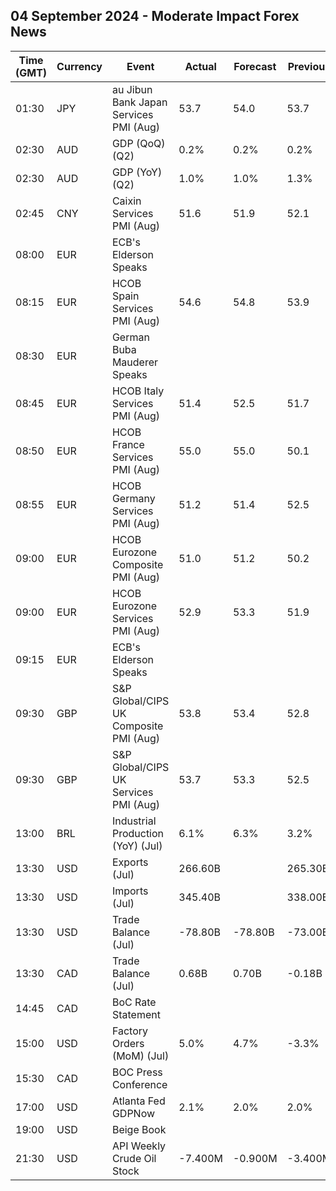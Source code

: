 ## 04 September 2024 - Moderate Impact Forex News

| Time (GMT) | Currency | Event | Actual | Forecast | Previous |
|------|----------|-------|--------|----------|----------|
| 01:30 | JPY | au Jibun Bank Japan Services PMI (Aug) | 53.7 | 54.0 | 53.7 |
| 02:30 | AUD | GDP (QoQ) (Q2) | 0.2% | 0.2% | 0.2% |
| 02:30 | AUD | GDP (YoY) (Q2) | 1.0% | 1.0% | 1.3% |
| 02:45 | CNY | Caixin Services PMI (Aug) | 51.6 | 51.9 | 52.1 |
| 08:00 | EUR | ECB's Elderson Speaks |  |  |  |
| 08:15 | EUR | HCOB Spain Services PMI (Aug) | 54.6 | 54.8 | 53.9 |
| 08:30 | EUR | German Buba Mauderer Speaks |  |  |  |
| 08:45 | EUR | HCOB Italy Services PMI (Aug) | 51.4 | 52.5 | 51.7 |
| 08:50 | EUR | HCOB France Services PMI (Aug) | 55.0 | 55.0 | 50.1 |
| 08:55 | EUR | HCOB Germany Services PMI (Aug) | 51.2 | 51.4 | 52.5 |
| 09:00 | EUR | HCOB Eurozone Composite PMI (Aug) | 51.0 | 51.2 | 50.2 |
| 09:00 | EUR | HCOB Eurozone Services PMI (Aug) | 52.9 | 53.3 | 51.9 |
| 09:15 | EUR | ECB's Elderson Speaks |  |  |  |
| 09:30 | GBP | S&P Global/CIPS UK Composite PMI (Aug) | 53.8 | 53.4 | 52.8 |
| 09:30 | GBP | S&P Global/CIPS UK Services PMI (Aug) | 53.7 | 53.3 | 52.5 |
| 13:00 | BRL | Industrial Production (YoY) (Jul) | 6.1% | 6.3% | 3.2% |
| 13:30 | USD | Exports (Jul) | 266.60B |  | 265.30B |
| 13:30 | USD | Imports (Jul) | 345.40B |  | 338.00B |
| 13:30 | USD | Trade Balance (Jul) | -78.80B | -78.80B | -73.00B |
| 13:30 | CAD | Trade Balance (Jul) | 0.68B | 0.70B | -0.18B |
| 14:45 | CAD | BoC Rate Statement |  |  |  |
| 15:00 | USD | Factory Orders (MoM) (Jul) | 5.0% | 4.7% | -3.3% |
| 15:30 | CAD | BOC Press Conference |  |  |  |
| 17:00 | USD | Atlanta Fed GDPNow | 2.1% | 2.0% | 2.0% |
| 19:00 | USD | Beige Book |  |  |  |
| 21:30 | USD | API Weekly Crude Oil Stock | -7.400M | -0.900M | -3.400M |

